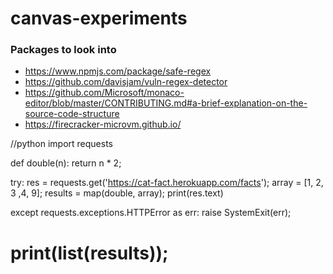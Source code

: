# canvas-experiments

### Packages to look into
- https://www.npmjs.com/package/safe-regex
- https://github.com/davisjam/vuln-regex-detector
- https://github.com/Microsoft/monaco-editor/blob/master/CONTRIBUTING.md#a-brief-explanation-on-the-source-code-structure
- https://firecracker-microvm.github.io/



//python 
import requests

def double(n):
    return n * 2;

try:
    res = requests.get('https://cat-fact.herokuapp.com/facts');
    array = [1, 2, 3 ,4, 9];
    results = map(double, array);
    print(res.text)

except requests.exceptions.HTTPError as err:
    raise SystemExit(err);


# print(list(results));